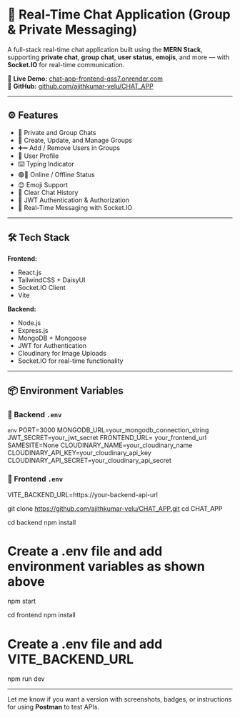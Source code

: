 # 💬 Real-Time Chat Application (Group & Private Messaging)

A full-stack real-time chat application built using the **MERN Stack**, supporting **private chat**, **group chat**, **user status**, **emojis**, and more — with **Socket.IO** for real-time communication.

🔗 **Live Demo:** [chat-app-frontend-qss7.onrender.com](https://chat-app-frontend-qss7.onrender.com)  
📂 **GitHub:** [github.com/ajithkumar-velu/CHAT_APP](https://github.com/ajithkumar-velu/CHAT_APP)

---

## ⚙️ Features

- 💬 Private and Group Chats  
- 👥 Create, Update, and Manage Groups  
- ➕➖ Add / Remove Users in Groups  
- 👤 User Profile  
- ⌨️ Typing Indicator  
- 🟢🔴 Online / Offline Status  
- 😊 Emoji Support  
- 🧹 Clear Chat History  
- 🔐 JWT Authentication & Authorization  
- 📡 Real-Time Messaging with Socket.IO  

---

## 🛠 Tech Stack

**Frontend:**  
- React.js  
- TailwindCSS + DaisyUI  
- Socket.IO Client  
- Vite

**Backend:**  
- Node.js  
- Express.js  
- MongoDB + Mongoose  
- JWT for Authentication  
- Cloudinary for Image Uploads  
- Socket.IO for real-time functionality  

---

## 📦 Environment Variables

### 🔐 Backend `.env`
```env```
PORT=3000
MONGODB_URL=your_mongodb_connection_string
JWT_SECRET=your_jwt_secret
FRONTEND_URL= your_frontend_url
SAMESITE=None
CLOUDINARY_NAME=your_cloudinary_name
CLOUDINARY_API_KEY=your_cloudinary_api_key
CLOUDINARY_API_SECRET=your_cloudinary_api_secret

### 🔐 Frontend `.env`
VITE_BACKEND_URL=https://your-backend-api-url


git clone https://github.com/ajithkumar-velu/CHAT_APP.git
cd CHAT_APP

cd backend
npm install
# Create a .env file and add environment variables as shown above
npm start

cd frontend
npm install
# Create a .env file and add VITE_BACKEND_URL
npm run dev



---

Let me know if you want a version with screenshots, badges, or instructions for using **Postman** to test APIs.





